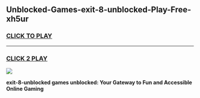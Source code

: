 
## Unblocked-Games-exit-8-unblocked-Play-Free-xh5ur
<h3>
<a href="https://premium76.site?title=exit-8-unblocked&ref=23A">CLICK TO PLAY</a></h3>
<hr>

<h3>
<a href="https://premium76.site?title=exit-8-unblocked&ref=23A">CLICK 2 PLAY</a>
  
</h3>

<a href="https://premium76.site?title=exit-8-unblocked&ref=23A"><img src="https://clearcache.store/games.png"></a>


**exit-8-unblocked games unblocked: Your Gateway to Fun and Accessible Online Gaming**
